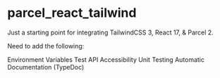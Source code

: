 # parcel_react_tailwind

Just a starting point for integrating TailwindCSS 3, React 17, & Parcel 2.

Need to add the following:

Environment Variables
Test API
Accessibility
Unit Testing
Automatic Documentation (TypeDoc)
